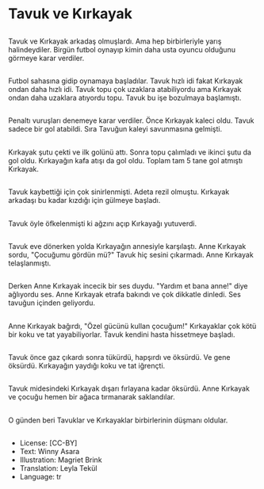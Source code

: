 # Tavuk ve Kırkayak

##
Tavuk ve Kırkayak arkadaş olmuşlardı. Ama hep birbirleriyle yarış halindeydiler. Birgün futbol oynayıp kimin daha usta oyuncu olduğunu görmeye karar verdiler.

##
Futbol sahasına gidip oynamaya başladılar. Tavuk hızlı idi fakat Kırkayak ondan daha hızlı idi. Tavuk topu çok uzaklara atabiliyordu ama Kırkayak ondan daha uzaklara atıyordu topu. Tavuk bu işe bozulmaya başlamıştı.

##
Penaltı vuruşları denemeye karar verdiler. Önce Kırkayak kaleci oldu. Tavuk sadece bir gol atabildi. Sıra Tavuğun kaleyi savunmasına gelmişti.

##
Kırkayak şutu çekti ve ilk golünü attı. Sonra topu çalımladı ve ikinci şutu da gol oldu. Kırkayağın kafa atışı da gol oldu. Toplam tam 5 tane gol atmıştı Kırkayak.

##
Tavuk kaybettiği için çok sinirlenmişti. Adeta rezil olmuştu. Kırkayak arkadaşı bu kadar kızdığı için gülmeye başladı.

##
Tavuk öyle öfkelenmişti ki ağzını açıp Kırkayağı yutuverdi.

##
Tavuk eve dönerken yolda Kırkayağın annesiyle karşılaştı. Anne Kırkayak sordu, "Çocuğumu gördün mü?" Tavuk hiç sesini çıkarmadı. Anne Kırkayak telaşlanmıştı.

##
Derken Anne Kırkayak incecik bir ses duydu. "Yardım et bana anne!" diye ağlıyordu ses. Anne Kırkayak etrafa bakındı ve çok dikkatle dinledi. Ses tavuğun içinden geliyordu.

##
Anne Kırkayak bağırdı, "Özel gücünü kullan çocuğum!" Kırkayaklar çok kötü bir koku ve tat yayabiliyorlar. Tavuk kendini hasta hissetmeye başladı.

##
Tavuk önce gaz çıkardı sonra tükürdü, hapşırdı ve öksürdü. Ve gene öksürdü. Kırkayağın yaydığı koku ve tat iğrençti.

##
Tavuk midesindeki Kırkayak dışarı fırlayana kadar öksürdü. Anne Kırkayak ve çocuğu hemen bir ağaca tırmanarak saklandılar.

##
O günden beri Tavuklar ve Kırkayaklar birbirlerinin düşmanı oldular.

##
* License: [CC-BY]
* Text: Winny Asara
* Illustration: Magriet Brink
* Translation: Leyla Tekül
* Language: tr
